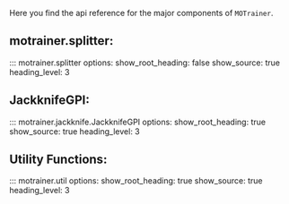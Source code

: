 Here you find the api reference for the major components of `MOTrainer`.

## **motrainer.splitter**:

::: motrainer.splitter
    options:
      show_root_heading: false
      show_source: true
      heading_level: 3


## **JackknifeGPI**:

::: motrainer.jackknife.JackknifeGPI
    options:
      show_root_heading: true
      show_source: true
      heading_level: 3

## **Utility Functions**:

::: motrainer.util
    options:
      show_root_heading: true
      show_source: true
      heading_level: 3